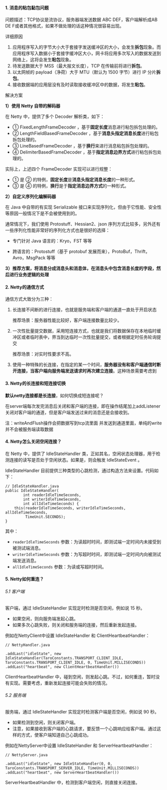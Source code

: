 #### 1. 消息的粘包黏包问题

问题描述：TCP协议是流协议，服务器端发送数据 ABC DEF，客户端解析成AB DE F或者其他格式，如果不做处理的话这种情况很容易出现。



详细原因

1. 应用程序写入的字节大小大于套接字发送缓冲区的大小，会发生**拆包**现象。而应用程序写入数据小于套接字缓冲区大小，网卡将应用多次写入的数据发送到网络上，这将会发生**粘包**现象。
2. 待发送数据大于 MSS（最大报文长度），TCP 在传输前将进行**拆包**。
3. 以太网帧的 payload（净荷）大于 MTU（默认为 1500 字节）进行 IP 分片**拆包**。
4. 接收数据端的应用层没有及时读取接收缓冲区中的数据，将发生**粘包**。



解决方案

**1）使用 Netty 自带的解码器**

在 Netty 中，提供了多个 Decoder 解析类，如下：

- ① FixedLengthFrameDecoder ，基于**固定长度**消息进行粘包拆包处理的。
- ② LengthFieldBasedFrameDecoder ，基于**消息头指定消息长度**进行粘包拆包处理的。
- ③ LineBasedFrameDecoder ，基于**换行**来进行消息粘包拆包处理的。
- ④ DelimiterBasedFrameDecoder ，基于**指定消息边界方式**进行粘包拆包处理的。



实际上，上述四个 FrameDecoder 实现可以进行规整：

- ① 是 ② 的特例，**固定长度**是**消息头指定消息长度**的一种形式。
- ③ 是 ④ 的特例，**换行**是于**指定消息边界方式**的一种形式。



**2）自定义序列化编解码器**

在 Java 中自带的有实现 Serializable 接口来实现序列化，但由于它性能、安全性等原因一般情况下是不会被使用到的。

通常情况下，我们使用 Protostuff、Hessian2、json 序列方式比较多，另外还有一些序列化性能非常好的序列化方式也是很好的选择：

- 专门针对 Java 语言的：Kryo，FST 等等

- 跨语言的：Protostuff（基于 protobuf 发展而来），ProtoBuf，Thrift，Avro，MsgPack 等等




**3）推荐方案，将消息分成消息头和消息体，在消息头中包含消息长度的字段，然后进行业务逻辑的处理**



#### **2. Netty的通信方式**

通信方式大致分为三种：

1. 长连接不间断的进行连接，也就是服务端和客户端的通道一直处于开启状态

   推荐场景：服务器性能比较好，客户端连接数量比较少。

2. 一次性批量提交数据，采用短连接方式，也就是我们将数据保存在本地临时缓冲区或者临时表中，界当到达临时一次性批量提交，或者根据定时任务轮询提交

   推荐场景：对实时性要求不高。

3. 使用一种特殊的长连接，在指定的某一个时间，**服务器没有和客户端通信时断开连接，当客户端向服务端发送请求时再次建立连接**。这种场景需要考虑到



#### 3. Netty的长连接和短连接切换

**默认netty连接都是长连接**，如何切换成短连接呢？

在server端每次发完消息后关闭和客户端的连接，即在操作结尾加上addListener关闭对客户端的通道，但是客户端发送过来的消息还是会接收到。

注：writeAndFlush操作会把数据写到tcp流里面 并发送到通道里面，单纯的write并不会被服务端读取数据



#### 4. Netty怎么关闭空闲连接？

在 Netty 中，提供了 IdleStateHandler 类，正如其名，空闲状态处理器，用于检测连接的读写是否处于空闲状态。如果是，则会触发 IdleStateEvent 。



IdleStateHandler 目前提供三种类型的心跳检测，通过构造方法来设置。代码如下：

```
// IdleStateHandler.java
public IdleStateHandler(
        int readerIdleTimeSeconds,
        int writerIdleTimeSeconds,
        int allIdleTimeSeconds) {
    this(readerIdleTimeSeconds, writerIdleTimeSeconds, allIdleTimeSeconds,
         TimeUnit.SECONDS);
}
```

其中：

- `readerIdleTimeSeconds` 参数：为读超时时间，即测试端一定时间内未接受到被测试端消息。
- `writerIdleTimeSeconds` 参数：为写超时时间，即测试端一定时间内向被测试端发送消息。
- `allIdleTimeSeconds` 参数：为读或写超时时间。



#### 5. Netty如何重连？

###### 5.1 客户端

客户端，通过 IdleStateHandler 实现定时检测是否空闲，例如说 15 秒。

- 如果空闲，则向服务端发起心跳。
- 如果多次心跳失败，则关闭和服务端的连接，然后重新发起连接。



例如在NettyClient中设置 IdleStateHandler 和 ClientHeartbeatHandler：

```
// NettyHandler.java

.addLast("idleState", new IdleStateHandler(TaroConstants.TRANSPORT_CLIENT_IDLE, TaroConstants.TRANSPORT_CLIENT_IDLE, 0, TimeUnit.MILLISECONDS))
.addLast("heartbeat", new ClientHeartbeatHandler())
```

ClientHeartbeatHandler 中，碰到空闲，则发起心跳。不过，如何重连，暂时没有实现。需要考虑，重新发起连接可能会失败的情况。



###### 5.2 服务端

服务端，通过 IdleStateHandler 实现定时检测客户端是否空闲，例如说 90 秒。

- 如果检测到空闲，则关闭客户端。
- 注意，如果接收到客户端的心跳请求，要反馈一个心跳响应给客户端。通过这样的方式，使客户端知道自己心跳成功。



例如在NettyServer中设置 IdleStateHandler 和 ServerHeartbeatHandler：

```
// NettyServer.java

.addLast("idleState", new IdleStateHandler(0, 0, TaroConstants.TRANSPORT_SERVER_IDLE, TimeUnit.MILLISECONDS))
.addLast("heartbeat", new ServerHeartbeatHandler())
```

ServerHeartbeatHandler 中，检测到客户端空闲，则直接关闭连接。